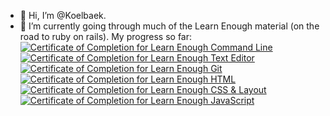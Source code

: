 - 👋 Hi, I’m @Koelbaek.
- 🌱 I’m currently going through much of the Learn Enough material (on the road to ruby on rails). My progress so far:
<a href="https://www.learnenough.com/certificates/koelb"><img src="https://www.learnenough.com/certificates/koelb/command-line-tutorial.svg" alt="Certificate of Completion for Learn Enough Command Line"></a><a href="https://www.learnenough.com/certificates/koelb"><img src="https://www.learnenough.com/certificates/koelb/text-editor-tutorial.svg" alt="Certificate of Completion for Learn Enough Text Editor"></a><a href="https://www.learnenough.com/certificates/koelb"><img src="https://www.learnenough.com/certificates/koelb/git-tutorial.svg" alt="Certificate of Completion for Learn Enough Git"></a><a href="https://www.learnenough.com/certificates/koelb"><img src="https://www.learnenough.com/certificates/koelb/html-tutorial.svg" alt="Certificate of Completion for Learn Enough HTML"></a><a href="https://www.learnenough.com/certificates/koelb"><img src="https://www.learnenough.com/certificates/koelb/css-and-layout-tutorial.svg" alt="Certificate of Completion for Learn Enough CSS &amp; Layout"></a><a href="https://www.learnenough.com/certificates/koelb"><img src="https://www.learnenough.com/certificates/koelb/javascript-tutorial.svg" alt="Certificate of Completion for Learn Enough JavaScript"></a>

<!---
Koelbaek/Koelbaek is a ✨ special ✨ repository because its `README.md` (this file) appears on your GitHub profile.
You can click the Preview link to take a look at your changes.
--->
